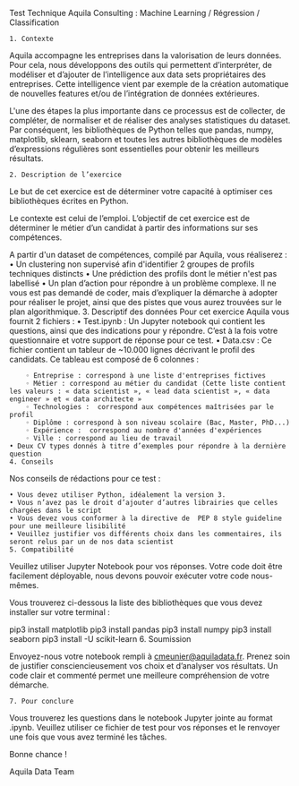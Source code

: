 


Test Technique Aquila Consulting :
Machine Learning / Régression / Classification


    1. Contexte 

Aquila accompagne les entreprises dans la valorisation de leurs données. Pour cela, nous développons des outils qui permettent d’interpréter, de modéliser et d’ajouter de l’intelligence aux data sets propriétaires des entreprises. Cette intelligence vient par exemple de la création automatique de nouvelles features et/ou de l’intégration de données extérieures.

L'une des étapes la plus importante dans ce processus est de collecter, de compléter, de normaliser et de réaliser des analyses statistiques du dataset. Par conséquent, les bibliothèques de Python telles que pandas, numpy, matplotlib, sklearn, seaborn et toutes les autres bibliothèques de modèles d’expressions régulières sont essentielles pour obtenir les meilleurs résultats.



    2. Description de l’exercice
Le but de cet exercice est de déterminer votre capacité à optimiser ces bibliothèques écrites en Python.

Le contexte est celui de l’emploi. L’objectif de cet exercice est de déterminer le métier d’un candidat à partir des informations sur ses compétences.

A partir d'un dataset de compétences, compilé par Aquila, vous réaliserez :
    • Un clustering non supervisé afin d'identifier 2 groupes de profils techniques distincts
    • Une prédiction des profils dont le métier n'est pas labellisé
    • Un plan d’action pour répondre à un problème complexe. Il ne vous est pas demandé de coder, mais d’expliquer la démarche à adopter pour réaliser le projet, ainsi que des pistes que vous aurez trouvées sur le plan algorithmique.
    3. Descriptif des données
Pour cet exercice Aquila vous fournit 2 fichiers : 
    • Test.ipynb : Un Jupyter notebook qui contient les questions, ainsi que des indications pour y répondre. C’est à la fois votre questionnaire et votre support de réponse pour ce test.
    • Data.csv : Ce fichier contient un tableur de ~10.000 lignes décrivant le profil des candidats.
Ce tableau est composé de 6 colonnes :

        ◦ Entreprise : correspond à une liste d'entreprises fictives
        ◦ Métier : correspond au métier du candidat (Cette liste contient les valeurs : « data scientist », « lead data scientist », « data engineer » et « data architecte »
        ◦ Technologies :  correspond aux compétences maîtrisées par le profil
        ◦ Diplôme : correspond à son niveau scolaire (Bac, Master, PhD...)
        ◦ Expérience :  correspond au nombre d'années d'expériences
        ◦ Ville : correspond au lieu de travail
    • Deux CV types donnés à titre d’exemples pour répondre à la dernière question
    4. Conseils

Nos conseils de rédactions pour ce test :

    • Vous devez utiliser Python, idéalement la version 3. 
    • Vous n’avez pas le droit d’ajouter d’autres librairies que celles chargées dans le script
    • Vous devez vous conformer à la directive de  PEP 8 style guideline pour une meilleure lisibilité
    • Veuillez justifier vos différents choix dans les commentaires, ils seront relus par un de nos data scientist
    5. Compatibilité

Veuillez utiliser Jupyter Notebook pour vos réponses. Votre code doit être facilement déployable, nous devons pouvoir exécuter votre code nous-mêmes. 

Vous trouverez ci-dessous la liste des bibliothèques que vous devez installer sur votre terminal :

pip3 install matplotlib
pip3 install pandas
pip3 install numpy
pip3 install seaborn
pip3 install -U scikit-learn
    6. Soumission

Envoyez-nous votre notebook rempli à cmeunier@aquiladata.fr. 
Prenez soin de justifier consciencieusement vos choix et d’analyser vos résultats. Un code clair et commenté permet une meilleure compréhension de votre démarche.

    7. Pour conclure

Vous trouverez les questions dans le notebook Jupyter jointe au format .ipynb. Veuillez utiliser ce fichier de test pour vos réponses et le renvoyer une fois que vous avez terminé les tâches.



Bonne chance !

Aquila Data Team
